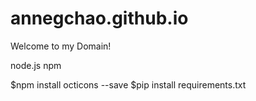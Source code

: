 # annegchao.github.io
Welcome to my Domain!

node.js
npm

$npm install octicons --save
$pip install requirements.txt